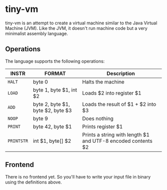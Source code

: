 tiny-vm
=======

tiny-vm is an attempt to create a virtual machine similar to the Java Virtual
Machine (JVM). Like the JVM, it doesn't run machine code but a very minimalist
assembly language.

Operations
----------

The language supports the following operations:

| INSTR  | FORMAT | Description |
| ------ | -------| ----------- |
| `HALT` | byte 0 | Halts the machine |
| `LOAD` | byte 1, byte $1, int $2 | Loads $2 into register $1 |
| `ADD`  | byte 2, byte $1, byte $2, byte $3 | Loads the result of $1 + $2 into $3 |
| `NOOP` | byte 9 | Does nothing |
| `PRINT` | byte 42, byte $1 | Prints register $1 |
| `PRINTSTR` | int $1, byte[] $2 | Prints a string with length $1 and UTF-8 encoded contents $2 |

Frontend
--------

There is no frontend yet. So you'll have to write your input file in binary
using the definitions above.
